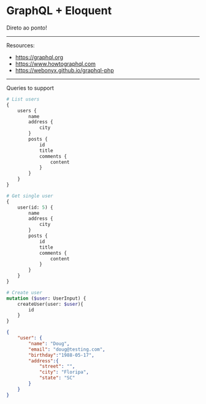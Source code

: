
# GraphQL + Eloquent

Direto ao ponto!

---

Resources:
- https://graphql.org
- https://www.howtographql.com
- https://webonyx.github.io/graphql-php

---

Queries to support

```graphql
# List users
{
    users {
        name
        address { 
            city 
        }
        posts { 
            id
            title
            comments {
                content 
            } 
        }
    }
}
```

```graphql
# Get single user
{
    user(id: 5) {
        name
        address { 
            city 
        }
        posts { 
            id
            title
            comments {
                content 
            } 
        }
    }
}
```

```graphql
# Create user
mutation ($user: UserInput) {
    createUser(user: $user){
        id
    }
}
```
```json
{
	"user": {
		"name": "Doug",
		"email": "doug@testing.com",
		"birthday":"1988-05-17",
		"address":{
			"street": "",
			"city": "Floripa",
			"state": "SC"
		}
	}
}
```

